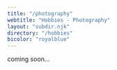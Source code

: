 ```yaml
---
title: "/photography"
webtitle: "Hobbies - Photography"
layout: "subdir.njk"
directory: "/hobbies"
bicolor: "royalblue"
---
```


coming soon...
<div> 
    <blockquote class="imgur-embed-pub" lang="en" data-id="a/59gCf6O" data-context="false" ><a href="//imgur.com/a/59gCf6O"></a></blockquote><script async src="//s.imgur.com/min/embed.js" charset="utf-8"></script>
</div>
